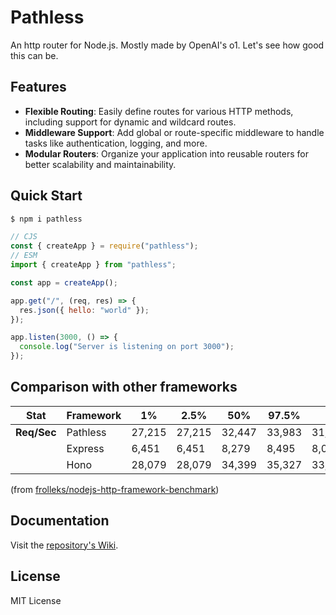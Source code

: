 # Pathless

An http router for Node.js. Mostly made by OpenAI's o1. Let's see how good this can be.

## Features

- **Flexible Routing**: Easily define routes for various HTTP methods, including support for dynamic and wildcard routes.
- **Middleware Support**: Add global or route-specific middleware to handle tasks like authentication, logging, and more.
- **Modular Routers**: Organize your application into reusable routers for better scalability and maintainability.

## Quick Start

```bash
$ npm i pathless
```

```js
// CJS
const { createApp } = require("pathless");
// ESM
import { createApp } from "pathless";

const app = createApp();

app.get("/", (req, res) => {
  res.json({ hello: "world" });
});

app.listen(3000, () => {
  console.log("Server is listening on port 3000");
});
```

## Comparison with other frameworks

| Stat        | Framework | 1%     | 2.5%   | 50%    | 97.5%  | Avg       | Stdev    | Min    |
| ----------- | --------- | ------ | ------ | ------ | ------ | --------- | -------- | ------ |
| **Req/Sec** | Pathless  | 27,215 | 27,215 | 32,447 | 33,983 | 31,973.82 | 1,827.87 | 27,214 |
|             | Express   | 6,451  | 6,451  | 8,279  | 8,495  | 8,023.82  | 609.14   | 6,451  |
|             | Hono      | 28,079 | 28,079 | 34,399 | 35,327 | 33,888.73 | 1,882.39 | 28,065 |

(from [frolleks/nodejs-http-framework-benchmark](https://github.com/frolleks/nodejs-http-framework-benchmark))

## Documentation

Visit the [repository's Wiki](https://github.com/frolleks/pathless/wiki).

## License

MIT License
